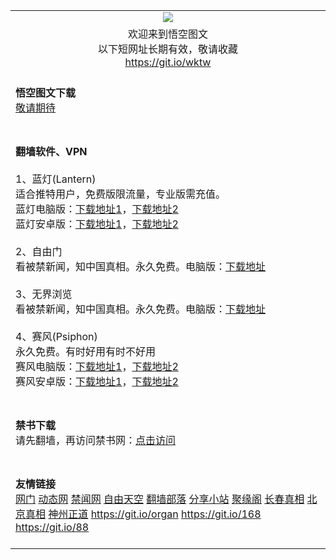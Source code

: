  <div id="readme" class="readme blob instapaper_body">
 <article class="markdown-body entry-content" itemprop="text">
 <table>
 <tbody>
  
  
  <tr>
    <td align="center"><img src="https://user-images.githubusercontent.com/33987457/33241738-283f65e4-d305-11e7-82ba-33dd3b1666e1.png" style="max-width:100%;">
    </td>
  </tr>
  
  
  <tr>
    <td align="center">欢迎来到悟空图文<br>
      以下短网址长期有效，敬请收藏<br>
      <a href="https://git.io/wktw">https://git.io/wktw</a><br>
    </td>
  </tr>
  
  
  <tr>
    <td align="left"><br>
     <b>悟空图文下载</b><br>
     <a href="#">敬请期待</a><br><br>
    </td>
  </tr>
  
  
  <tr>
    <td align="left"><br>
       <b>翻墙软件、VPN</b><br><br>
       1、蓝灯(Lantern)<br>
       适合推特用户，免费版限流量，专业版需充值。<br>
       蓝灯电脑版：<a href="https://raw.githubusercontent.com/getlantern/lantern-binaries/master/lantern-installer.exe">下载地址1</a>，<a href="https://s3.amazonaws.com/lantern/lantern-installer.exe">下载地址2</a><br>
       蓝灯安卓版：<a href="https://raw.githubusercontent.com/getlantern/lantern-binaries/master/lantern-installer.apk">下载地址1</a>，<a href="https://s3.amazonaws.com/lantern/lantern-installer.apk">下载地址2</a><br><br>
       2、自由门<br>
       看被禁新闻，知中国真相。永久免费。电脑版：<a href="https://raw.githubusercontent.com/opipe/Up/master/Tools/FG.zip"><u>下载地址</u></a><br><br>
       3、无界浏览<br>
       看被禁新闻，知中国真相。永久免费。电脑版：<a href="https://raw.githubusercontent.com/opipe/Up/master/Tools/UM.apk"><u>下载地址</u></a><br><br>
       4、赛风(Psiphon)<br>
       永久免费。有时好用有时不好用<br>
       赛风电脑版：<a href="https://psiphon3.com/psiphon3.exe"><u>下载地址1</u></a>，<a href="https://s3.amazonaws.com/hum9-lwg8-qa2w/psiphon3.exe">下载地址2</a><br>
       赛风安卓版：<a href="https://psiphon3.com/PsiphonAndroid.apk"><u>下载地址1</u></a>，<a href="https://s3.amazonaws.com/hum9-lwg8-qa2w/PsiphonAndroid.apk">下载地址2</a><br><br>
    </td>
  </tr>
  
  
  <tr>
    <td align="left"><br>
     <b>禁书下载</b><br>
     请先翻墙，再访问禁书网：<a href="https://www.bannedbook.org/">点击访问</a><br><br>
    </td>
  </tr>
 
 
 
   <tr>
    <td align="left"><br>
     <b>友情链接</b><br>
     <a href="https://git.io/ogate2">网门</a>  <a href="https://git.io/free99">动态网</a>  <a href="https://git.io/jww">禁闻网</a>  <a href="https://git.io/freesky">自由天空</a>  <a href="https://git.io/osurf">翻墙部落</a>  <a href="https://git.io/tv111">分享小站</a>  <a href="https://git.io/jyg10">聚缘阁</a>  <a href="https://git.io/chun">长春真相</a>  <a href="https://git.io/beijing">北京真相</a>  <a href="https://git.io/vQjqe">神州正道</a>  <a href="https://git.io/organ">https://git.io/organ</a>  <a href="https://git.io/168">https://git.io/168</a>  <a href="https://git.io/88">https://git.io/88</a> 
     <br><br>
    </td>
  </tr>


  
</tbody>
</table>    
</article>
</div>
</div>
